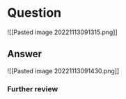 # Question
![[Pasted image 20221113091315.png]]
## Answer
![[Pasted image 20221113091430.png]]

### Further review
